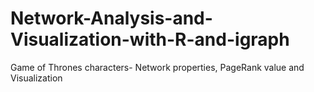 # Network-Analysis-and-Visualization-with-R-and-igraph
Game of Thrones characters- Network properties, PageRank value and Visualization
